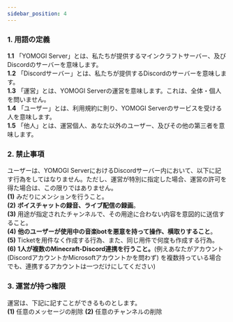 ```yaml
---
sidebar_position: 4
---
```


### 1. 用語の定義
**1.1** 「YOMOGI Server」とは、私たちが提供するマインクラフトサーバー、及びDiscordのサーバーを意味します。<br />
**1.2** 「Discordサーバー」とは、私たちが提供するDiscordのサーバーを意味します。<br />
**1.3** 「運営」とは、YOMOGI Serverの運営を意味します。これは、全体・個人を問いません。<br />
**1.4** 「ユーザー」とは、利用規約に則り、YOMOGI Serverのサービスを受ける人を意味します。<br />
**1.5** 「他人」とは、運営個人、あなた以外のユーザー、及びその他の第三者を意味します。<br />

### 2. 禁止事項
ユーザーは、YOMOGI ServerにおけるDiscordサーバー内において、以下に記す行為をしてはなりません。ただし、運営が特別に指定した場合、運営の許可を得た場合は、この限りではありません。<br />
**(1)** みだりにメンションを行うこと。<br />
**(2)** **ボイスチャットの録音、ライブ配信の録画**。<br />
**(3)** 用途が指定されたチャンネルで、その用途に合わない内容を意図的に送信すること。<br />
**(4)** **他のユーザーが使用中の音楽botを悪意を持って操作、横取りすること**。<br />
**(5)** Ticketを用件なく作成する行為、また、同じ用件で何度も作成する行為。<br />
**(6)** **1人が複数のMinecraft-Discord連携を行うこと。**(例えあなたがアカウント(DiscordアカウントかMicrosoftアカウントかを問わず)
を複数持っている場合でも、連携するアカウントは一つだけにしてください)<br />

### 3. 運営が持つ権限
運営は、下記に記すことができるものとします。<br />
**(1)** 任意のメッセージの削除
**(2)** 任意のチャンネルの削除